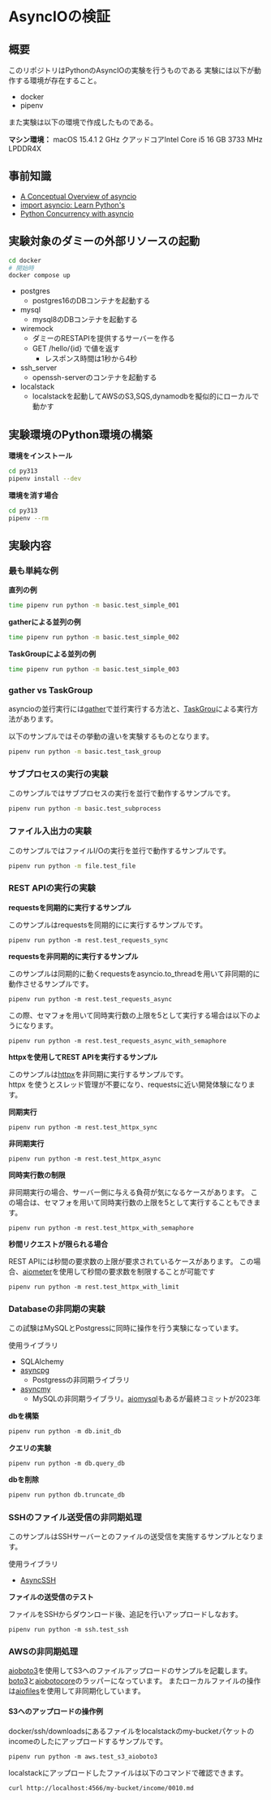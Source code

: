 # AsyncIOの検証

## 概要
このリポジトリはPythonのAsyncIOの実験を行うものである
実験には以下が動作する環境が存在すること。

- docker
- pipenv

また実験は以下の環境で作成したものである。

**マシン環境：**
macOS 15.4.1
2 GHz クアッドコアIntel Core i5
16 GB 3733 MHz LPDDR4X

## 事前知識

- [A Conceptual Overview of asyncio](https://docs.python.org/ja/3.13/howto/a-conceptual-overview-of-asyncio.html#a-conceptual-overview-of-asyncio)
- [import asyncio: Learn Python's](https://www.youtube.com/watch?v=Xbl7XjFYsN4&list=PLhNSoGM2ik6SIkVGXWBwerucXjgP1rHmB)
- [Python Concurrency with asyncio](https://www.amazon.co.jp/dp/1617298662)

## 実験対象のダミーの外部リソースの起動

```bash
cd docker
# 開始時
docker compose up
```

- postgres
  - postgres16のDBコンテナを起動する
- mysql
  - mysql8のDBコンテナを起動する
- wiremock
  - ダミーのRESTAPIを提供するサーバーを作る
  - GET /hello/{id} で値を返す
    - レスポンス時間は1秒から4秒
- ssh_server
  - openssh-serverのコンテナを起動する
- localstack
  - localstackを起動してAWSのS3,SQS,dynamodbを擬似的にローカルで動かす

## 実験環境のPython環境の構築

**環境をインストール**

```bash
cd py313
pipenv install --dev
```

**環境を消す場合**

```bash
cd py313
pipenv --rm
```

## 実験内容

### 最も単純な例

**直列の例**

```bash
time pipenv run python -m basic.test_simple_001
```

**gatherによる並列の例**

```bash
time pipenv run python -m basic.test_simple_002
```

**TaskGroupによる並列の例**

```bash
time pipenv run python -m basic.test_simple_003
```

### gather vs TaskGroup

asyncioの並行実行には[gather](https://docs.python.org/ja/3.13/library/asyncio-task.html#asyncio.gather)で並行実行する方法と、[TaskGrou](https://docs.python.org/ja/3.13/library/asyncio-task.html#asyncio.TaskGroup)による実行方法があります。

以下のサンプルではその挙動の違いを実験するものとなります。

```bash
pipenv run python -m basic.test_task_group
```

### サブプロセスの実行の実験

このサンプルではサブプロセスの実行を並行で動作するサンプルです。

```bash
pipenv run python -m basic.test_subprocess
```

### ファイル入出力の実験

このサンプルではファイルI/Oの実行を並行で動作するサンプルです。

```bash
pipenv run python -m file.test_file
```

### REST APIの実行の実験

**requestsを同期的に実行するサンプル**  

このサンプルはrequestsを同期的にに実行するサンプルです。

```
pipenv run python -m rest.test_requests_sync
```

**requestsを非同期的に実行するサンプル**  

このサンプルは同期的に動くrequestsをasyncio.to_threadを用いて非同期的に動作させるサンプルです。  

```
pipenv run python -m rest.test_requests_async
```

この際、セマフォを用いて同時実行数の上限を5として実行する場合は以下のようになります。

```
pipenv run python -m rest.test_requests_async_with_semaphore
```


**httpxを使用してREST APIを実行するサンプル**  

このサンプルは[httpx](https://github.com/encode/httpx)を非同期に実行するサンプルです。  
httpx を使うとスレッド管理が不要になり、requestsに近い開発体験になります。

**同期実行**

```
pipenv run python -m rest.test_httpx_sync
```

**非同期実行**

```
pipenv run python -m rest.test_httpx_async
```

**同時実行数の制限**

非同期実行の場合、サーバー側に与える負荷が気になるケースがあります。
この場合は、セマフォを用いて同時実行数の上限を5として実行することもできます。

```
pipenv run python -m rest.test_httpx_with_semaphore
```

**秒間リクエストが限られる場合**

REST APIには秒間の要求数の上限が要求されているケースがあります。
この場合、[aiometer](https://github.com/florimondmanca/aiometer/tree/master)を使用して秒間の要求数を制限することが可能です

```
pipenv run python -m rest.test_httpx_with_limit 
```

### Databaseの非同期の実験
この試験はMySQLとPostgressに同時に操作を行う実験になっています。

使用ライブラリ
- SQLAlchemy
- [asyncpg](https://github.com/MagicStack/asyncpg)
  - Postgressの非同期ライブラリ
- [asyncmy](https://github.com/long2ice/asyncmy)
  - MySQLの非同期ライブラリ。[aiomysql](https://github.com/aio-libs/aiomysql)もあるが最終コミットが2023年

**dbを構築**  

```py
pipenv run python -m db.init_db
```


**クエリの実験**  

```
pipenv run python -m db.query_db
```

**dbを削除**  

```py
pipenv run python db.truncate_db
```

### SSHのファイル送受信の非同期処理

このサンプルはSSHサーバーとのファイルの送受信を実施するサンプルとなります。

使用ライブラリ
- [AsyncSSH](https://asyncssh.readthedocs.io/en/latest/index.html)


**ファイルの送受信のテスト**

ファイルをSSHからダウンロード後、追記を行いアップロードしなおす。

```
pipenv run python -m ssh.test_ssh
```


### AWSの非同期処理
[aioboto3](https://pypi.org/project/aioboto3/)を使用してS3へのファイルアップロードのサンプルを記載します。
[boto3](https://github.com/boto/boto3)と[aiobotocore](https://github.com/aio-libs/aiobotocore)のラッパーになっています。
またローカルファイルの操作は[aiofiles](https://pypi.org/project/aiofiles/)を使用して非同期化しています。

#### S3へのアップロードの操作例

docker/ssh/downloadsにあるファイルをlocalstackのmy-bucketパケットのincomeのしたにアップロードするサンプルです。

```
pipenv run python -m aws.test_s3_aioboto3 
```

localstackにアップロードしたファイルは以下のコマンドで確認できます。

```
curl http://localhost:4566/my-bucket/income/0010.md
```
